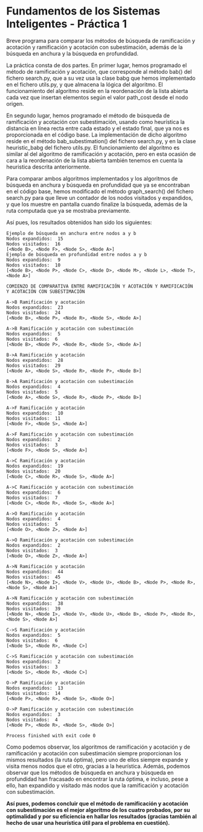 # Fundamentos de los Sistemas Inteligentes - Práctica 1
Breve programa para comparar los métodos de búsqueda de ramificación y acotación y ramificación y acotación con subestimación, además
de la búsqueda en anchura y la búsqueda en profundidad.

La práctica consta de dos partes. En primer lugar, hemos programado el método de ramificación y acotación, que corresponde al método
bab() del fichero search.py, que a su vez usa la clase babg que hemos implementado en el fichero utils.py, y que almacena la lógica 
del algoritmo. El funcionamiento del algoritmo reside en la reordenación de la lista abierta cada vez que insertan elementos según 
el valor path_cost desde el nodo origen.

En segundo lugar, hemos programado el método de búsqueda de ramificación y acotación con subestimación, usando como heurística la 
distancia en línea recta entre cada estado y el estado final, que ya nos es proporcionada en el código base. La implementación de 
dicho algoritmo reside en el método bab_subestimation() del fichero search.py, y en la clase heuristic_babg del fichero utils.py. 
El funcionamiento del algoritmo es similar al del algoritmo de ramificación y acotación, pero en esta ocasión de cara a la 
reordenación de la lista abierta también tenemos en cuenta la heuristica descrita anteriormente.

Para comparar ambos algoritmos implementados y los algoritmos de búsqueda en anchura y búsqueda en profundidad que ya se 
encontraban en el código base, hemos modificado el método graph_search() del fichero search.py para que lleve un contador de los nodos
visitados y expandidos, y que los muestre en pantalla cuando finalize la búsqueda, además de la ruta computada que ya se mostraba
previamente.

Así pues, los resultados obtenidos han sido los siguientes:
````
Ejemplo de búsqueda en anchura entre nodos a y b
Nodos expandidos:  15
Nodos visitados:  16
[<Node B>, <Node F>, <Node S>, <Node A>]
Ejemplo de búsqueda en profundidad entre nodos a y b
Nodos expandidos:  9
Nodos visitados:  10
[<Node B>, <Node P>, <Node C>, <Node D>, <Node M>, <Node L>, <Node T>, <Node A>]

COMIENZO DE COMPARATIVA ENTRE RAMIFICACIÓN Y ACOTACIÓN Y RAMIFICACIÓN Y ACOTACIÓN CON SUBESTIMACIÓN

A->B Ramificación y acotación
Nodos expandidos:  23
Nodos visitados:  24
[<Node B>, <Node P>, <Node R>, <Node S>, <Node A>]

A->B Ramificación y acotación con subestimación
Nodos expandidos:  5
Nodos visitados:  6
[<Node B>, <Node P>, <Node R>, <Node S>, <Node A>]

B->A Ramificación y acotación
Nodos expandidos:  28
Nodos visitados:  29
[<Node A>, <Node S>, <Node R>, <Node P>, <Node B>]

B->A Ramificación y acotación con subestimación
Nodos expandidos:  4
Nodos visitados:  5
[<Node A>, <Node S>, <Node R>, <Node P>, <Node B>]

A->F Ramificación y acotación
Nodos expandidos:  10
Nodos visitados:  11
[<Node F>, <Node S>, <Node A>]

A->F Ramificación y acotación con subestimación
Nodos expandidos:  2
Nodos visitados:  3
[<Node F>, <Node S>, <Node A>]

A->C Ramificación y acotación
Nodos expandidos:  19
Nodos visitados:  20
[<Node C>, <Node R>, <Node S>, <Node A>]

A->C Ramificación y acotación con subestimación
Nodos expandidos:  6
Nodos visitados:  7
[<Node C>, <Node R>, <Node S>, <Node A>]

A->O Ramificación y acotación
Nodos expandidos:  4
Nodos visitados:  5
[<Node O>, <Node Z>, <Node A>]

A->O Ramificación y acotación con subestimación
Nodos expandidos:  2
Nodos visitados:  3
[<Node O>, <Node Z>, <Node A>]

A->N Ramificación y acotación
Nodos expandidos:  44
Nodos visitados:  45
[<Node N>, <Node I>, <Node V>, <Node U>, <Node B>, <Node P>, <Node R>, <Node S>, <Node A>]

A->N Ramificación y acotación con subestimación
Nodos expandidos:  38
Nodos visitados:  39
[<Node N>, <Node I>, <Node V>, <Node U>, <Node B>, <Node P>, <Node R>, <Node S>, <Node A>]

C->S Ramificación y acotación
Nodos expandidos:  5
Nodos visitados:  6
[<Node S>, <Node R>, <Node C>]

C->S Ramificación y acotación con subestimación
Nodos expandidos:  2
Nodos visitados:  3
[<Node S>, <Node R>, <Node C>]

O->P Ramificación y acotación
Nodos expandidos:  13
Nodos visitados:  14
[<Node P>, <Node R>, <Node S>, <Node O>]

O->P Ramificación y acotación con subestimación
Nodos expandidos:  3
Nodos visitados:  4
[<Node P>, <Node R>, <Node S>, <Node O>]

Process finished with exit code 0
````
Como podemos observar, los algoritmos de ramificación y acotación y de ramificación y acotación con subestimación siempre proporcionan 
los mismos resultados (la ruta óptima), pero uno de ellos siempre expande y visita menos nodos que el otro, gracias a la heurística. 
Además, podemos observar que los métodos de búsqueda en anchura y búsqueda en profundidad han fracasado en encontrar la ruta óptima, 
e incluso, pese a ello, han expandido y visitado más nodos que la ramificación y acotación con subestimación. 

**Así pues, podemos concluir que el método de ramificación y acotación con subestimación es el mejor algoritmo de 
los cuatro probados, por su optimalidad y por su eficiencia en hallar los resultados (gracias también al hecho de usar una heurística
útil para el problema en cuestión).**



